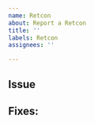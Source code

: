 ```yaml
---
name: Retcon
about: Report a Retcon
title: ''
labels: Retcon
assignees: ''

---
```


Issue
-



Fixes:
-
